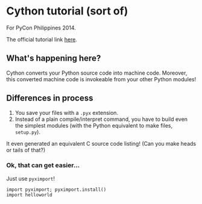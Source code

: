 # Cython tutorial (sort of)

For PyCon Philippines 2014.

The official tutorial link [here](http://docs.cython.org/src/tutorial/cython_tutorial.html).

## What's happening here?

Cython converts your Python source code into machine code. Moreover, this converted
machine code is invokeable from your other Python modules!

## Differences in process

 1. You save your files with a `.pyx` extension.
 2. Instead of a plain compile/interpret command, you have to build even the
    simplest modules (with the Python equivalent to make files, `setup.py`).

It even generated an equivalent C source code listing! (Can you make heads or tails
of that?)

### Ok, that can get easier...

Just use `pyximport`!

    import pyximport; pyximport.install()
    import helloworld
